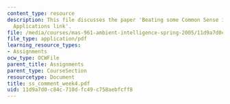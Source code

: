 ```yaml
---
content_type: resource
description: This file discusses the paper 'Beating some Common Sense into Interactive
  Applications link'.
file: /media/courses/mas-961-ambient-intelligence-spring-2005/11d9a7d0c84c710dfc49c758aebfcff8_ss_comment_week4.pdf
file_type: application/pdf
learning_resource_types:
- Assignments
ocw_type: OCWFile
parent_title: Assignments
parent_type: CourseSection
resourcetype: Document
title: ss_comment_week4.pdf
uid: 11d9a7d0-c84c-710d-fc49-c758aebfcff8
---
```

